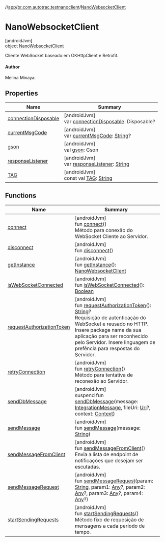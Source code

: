 //[app](../../../index.md)/[br.com.autotrac.testnanoclient](../index.md)/[NanoWebsocketClient](index.md)

# NanoWebsocketClient

[androidJvm]\
object [NanoWebsocketClient](index.md)

Cliente WebSocket baseado em OKHttpClient e Retrofit.

#### Author

Melina Minaya.

## Properties

| Name | Summary |
|---|---|
| [connectionDisposable](connection-disposable.md) | [androidJvm]<br>var [connectionDisposable](connection-disposable.md): Disposable? |
| [currentMsgCode](current-msg-code.md) | [androidJvm]<br>var [currentMsgCode](current-msg-code.md): [String](https://kotlinlang.org/api/latest/jvm/stdlib/kotlin/-string/index.html)? |
| [gson](gson.md) | [androidJvm]<br>val [gson](gson.md): Gson |
| [responseListener](response-listener.md) | [androidJvm]<br>var [responseListener](response-listener.md): [String](https://kotlinlang.org/api/latest/jvm/stdlib/kotlin/-string/index.html) |
| [TAG](-t-a-g.md) | [androidJvm]<br>const val [TAG](-t-a-g.md): [String](https://kotlinlang.org/api/latest/jvm/stdlib/kotlin/-string/index.html) |

## Functions

| Name | Summary |
|---|---|
| [connect](connect.md) | [androidJvm]<br>fun [connect](connect.md)()<br>Método para conexão do WebSocket Cliente ao Servidor. |
| [disconnect](disconnect.md) | [androidJvm]<br>fun [disconnect](disconnect.md)() |
| [getInstance](get-instance.md) | [androidJvm]<br>fun [getInstance](get-instance.md)(): [NanoWebsocketClient](index.md) |
| [isWebSocketConnected](is-web-socket-connected.md) | [androidJvm]<br>fun [isWebSocketConnected](is-web-socket-connected.md)(): [Boolean](https://kotlinlang.org/api/latest/jvm/stdlib/kotlin/-boolean/index.html) |
| [requestAuthorizationToken](request-authorization-token.md) | [androidJvm]<br>fun [requestAuthorizationToken](request-authorization-token.md)(): [String](https://kotlinlang.org/api/latest/jvm/stdlib/kotlin/-string/index.html)?<br>Requisição de autenticação do WebSocket e reusado no HTTP. Insere package name da sua aplicação para ser reconhecido pelo Servidor. Insere linguagem de prefência para respostas do Servidor. |
| [retryConnection](retry-connection.md) | [androidJvm]<br>fun [retryConnection](retry-connection.md)()<br>Método para tentativa de reconexão ao Servidor. |
| [sendDbMessage](send-db-message.md) | [androidJvm]<br>suspend fun [sendDbMessage](send-db-message.md)(message: [IntegrationMessage](../../br.com.autotrac.testnanoclient.models/-integration-message/index.md), fileUri: [Uri](https://developer.android.com/reference/kotlin/android/net/Uri.html)?, context: [Context](https://developer.android.com/reference/kotlin/android/content/Context.html)) |
| [sendMessage](send-message.md) | [androidJvm]<br>fun [sendMessage](send-message.md)(message: [String](https://kotlinlang.org/api/latest/jvm/stdlib/kotlin/-string/index.html)) |
| [sendMessageFromClient](send-message-from-client.md) | [androidJvm]<br>fun [sendMessageFromClient](send-message-from-client.md)()<br>Envia a lista de endpoint de notificações que desejam ser escutadas. |
| [sendMessageRequest](send-message-request.md) | [androidJvm]<br>fun [sendMessageRequest](send-message-request.md)(param: [String](https://kotlinlang.org/api/latest/jvm/stdlib/kotlin/-string/index.html), param1: [Any](https://kotlinlang.org/api/latest/jvm/stdlib/kotlin/-any/index.html)?, param2: [Any](https://kotlinlang.org/api/latest/jvm/stdlib/kotlin/-any/index.html)?, param3: [Any](https://kotlinlang.org/api/latest/jvm/stdlib/kotlin/-any/index.html)?, param4: [Any](https://kotlinlang.org/api/latest/jvm/stdlib/kotlin/-any/index.html)?) |
| [startSendingRequests](start-sending-requests.md) | [androidJvm]<br>fun [startSendingRequests](start-sending-requests.md)()<br>Método fixo de requesição de mensagens a cada período de tempo. |
